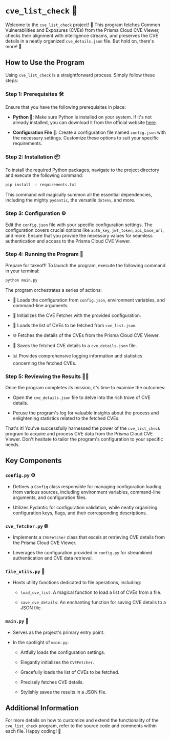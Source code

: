 # `cve_list_check` 🚀

Welcome to the `cve_list_check` project! 🎉 This program fetches Common Vulnerabilities and Exposures (CVEs) from the Prisma Cloud CVE Viewer, checks their alignment with intelligence streams, and preserves the CVE details in a neatly organized `cve_details.json` file. But hold on, there's more! 🌟

## How to Use the Program

Using `cve_list_check` is a straightforward process. Simply follow these steps:

### **Step 1: Prerequisites 🛠️**

Ensure that you have the following prerequisites in place:

- **Python 🐍**: Make sure Python is installed on your system. If it's not already installed, you can download it from the official website [here](https://www.python.org/downloads/).

- **Configuration File 📜**: Create a configuration file named `config.json` with the necessary settings. Customize these options to suit your specific requirements.

### **Step 2: Installation 📦**

To install the required Python packages, navigate to the project directory and execute the following command:

```bash
pip install -r requirements.txt
```

This command will magically summon all the essential dependencies, including the mighty `pydantic`, the versatile `dotenv`, and more.

### **Step 3: Configuration ⚙️**

Edit the `config.json` file with your specific configuration settings. The configuration covers crucial options like `auth_key`, `jwt_token`, `api_base_url`, and more. Ensure that you provide the necessary values for seamless authentication and access to the Prisma Cloud CVE Viewer.

### **Step 4: Running the Program 🚀**

Prepare for takeoff! To launch the program, execute the following command in your terminal:

```bash
python main.py
```

The program orchestrates a series of actions:

- 🔄 Loads the configuration from `config.json`, environment variables, and command-line arguments.

- 🚀 Initializes the CVE Fetcher with the provided configuration.

- 📃 Loads the list of CVEs to be fetched from `cve_list.json`.

- 🌐 Fetches the details of the CVEs from the Prisma Cloud CVE Viewer.

- 💾 Saves the fetched CVE details to a `cve_details.json` file.

- 📊 Provides comprehensive logging information and statistics concerning the fetched CVEs.

### **Step 5: Reviewing the Results 🕵️‍♀️**

Once the program completes its mission, it's time to examine the outcomes:

- Open the `cve_details.json` file to delve into the rich trove of CVE details.

- Peruse the program's log for valuable insights about the process and enlightening statistics related to the fetched CVEs.

That's it! You've successfully harnessed the power of the `cve_list_check` program to acquire and process CVE data from the Prisma Cloud CVE Viewer. Don't hesitate to tailor the program's configuration to your specific needs.

## Key Components

### **`config.py` ⚙️**

- Defines a `Config` class responsible for managing configuration loading from various sources, including environment variables, command-line arguments, and configuration files.

- Utilizes Pydantic for configuration validation, while neatly organizing configuration keys, flags, and their corresponding descriptions.

### **`cve_fetcher.py` 🌐**

- Implements a `CVEFetcher` class that excels at retrieving CVE details from the Prisma Cloud CVE Viewer.

- Leverages the configuration provided in `config.py` for streamlined authentication and CVE data retrieval.

### **`file_utils.py` 📂**

- Hosts utility functions dedicated to file operations, including:

  - `load_cve_list`: A magical function to load a list of CVEs from a file.

  - `save_cve_details`: An enchanting function for saving CVE details to a JSON file.

### **`main.py` 🚀**

- Serves as the project's primary entry point.

- In the spotlight of `main.py`:

  - Artfully loads the configuration settings.

  - Elegantly initializes the `CVEFetcher`.

  - Gracefully loads the list of CVEs to be fetched.

  - Precisely fetches CVE details.

  - Stylishly saves the results in a JSON file.

## Additional Information

For more details on how to customize and extend the functionality of the `cve_list_check` program, refer to the source code and comments within each file. Happy coding! 🎉
